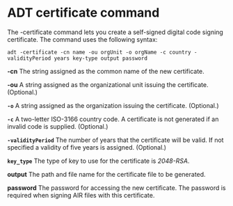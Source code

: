 # ADT certificate command

The -certificate command lets you create a self-signed digital code signing
certificate. The command uses the following syntax:

    adt -certificate -cn name -ou orgUnit -o orgName -c country -validityPeriod years key-type output password

**-cn** The string assigned as the common name of the new certificate.

**-ou** A string assigned as the organizational unit issuing the certificate.
(Optional.)

**`-o`** A string assigned as the organization issuing the certificate.
(Optional.)

**`-c`** A two-letter ISO-3166 country code. A certificate is not generated if
an invalid code is supplied. (Optional.)

**`-validityPeriod`** The number of years that the certificate will be valid. If
not specified a validity of five years is assigned. (Optional.)

**`key_type`** The type of key to use for the certificate is _2048-RSA_.

**output** The path and file name for the certificate file to be generated.

**password** The password for accessing the new certificate. The password is
required when signing AIR files with this certificate.
